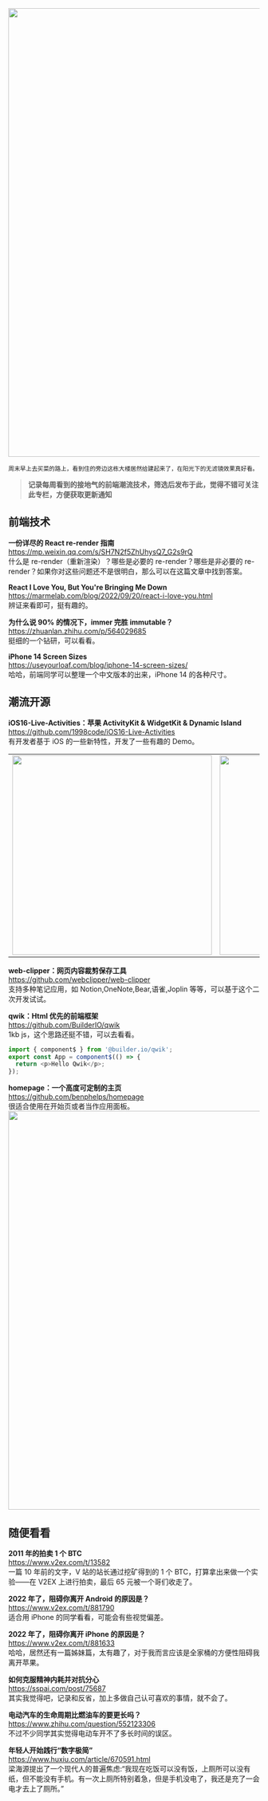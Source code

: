 <img src="https://gw.alipayobjects.com/zos/k/br/IMG_0652.jpg" width=900/>

<small>周末早上去买菜的路上，看到住的旁边这栋大楼居然给建起来了，在阳光下的无滤镜效果真好看。</small>

> **记录每周看到的接地气的前端潮流技术，筛选后发布于此，觉得不错可关注此专栏，方便获取更新通知**

## 前端技术

**一份详尽的 React re-render 指南**  
<https://mp.weixin.qq.com/s/SH7N2f5ZhUhysQ7_G2s9rQ>  
什么是 re-render（重新渲染）？哪些是必要的 re-render？哪些是非必要的 re-render？如果你对这些问题还不是很明白，那么可以在这篇文章中找到答案。

**React I Love You, But You're Bringing Me Down**  
<https://marmelab.com/blog/2022/09/20/react-i-love-you.html>  
辨证来看即可，挺有趣的。

**为什么说 90% 的情况下，immer 完胜 immutable？**  
<https://zhuanlan.zhihu.com/p/564029685>  
挺细的一个钻研，可以看看。

**iPhone 14 Screen Sizes**  
<https://useyourloaf.com/blog/iphone-14-screen-sizes/>  
哈哈，前端同学可以整理一个中文版本的出来，iPhone 14 的各种尺寸。

## 潮流开源

**iOS16-Live-Activities：苹果 ActivityKit & WidgetKit & Dynamic Island**  
<https://github.com/1998code/iOS16-Live-Activities>  
有开发者基于 iOS 的一些新特性，开发了一些有趣的 Demo。  

<table><tr><td><img width="400px" src="https://gw.alipayobjects.com/zos/k/app2/57899b0bf208.gif" /></td><td><img width="400px" src="https://gw.alipayobjects.com/zos/k/app2/8af-49a49cc3657b.gif" /></td></tr></table>

**web-clipper：网页内容裁剪保存工具**  
<https://github.com/webclipper/web-clipper>  
支持多种笔记应用，如 Notion,OneNote,Bear,语雀,Joplin 等等，可以基于这个二次开发试试。

**qwik：Html 优先的前端框架**  
<https://github.com/BuilderIO/qwik>  
1kb js，这个思路还挺不错，可以去看看。  

```js
import { component$ } from '@builder.io/qwik';
export const App = component$(() => {
  return <p>Hello Qwik</p>;
});
```

**homepage：一个高度可定制的主页**  
<https://github.com/benphelps/homepage>  
很适合使用在开始页或者当作应用面板。  
<img src="https://gw.alipayobjects.com/zos/k/kt/oY6gId.jpg" width="800" />

## 随便看看

**2011 年的拍卖 1 个 BTC**  
<https://www.v2ex.com/t/13582>  
一篇 10 年前的文字，V 站的站长通过挖矿得到的 1 个 BTC，打算拿出来做一个实验——在 V2EX 上进行拍卖，最后 65 元被一个哥们收走了。

**2022 年了，阻碍你离开 Android 的原因是？**  
<https://www.v2ex.com/t/881790>  
适合用 iPhone 的同学看看，可能会有些视觉偏差。

**2022 年了，阻碍你离开 iPhone 的原因是？**  
<https://www.v2ex.com/t/881633>  
哈哈，居然还有一篇姊妹篇，太有趣了，对于我而言应该是全家桶的方便性阻碍我离开苹果。

**如何克服精神内耗并对抗分心**  
<https://sspai.com/post/75687>  
其实我觉得吧，记录和反省，加上多做自己认可喜欢的事情，就不会了。

**电动汽车的生命周期比燃油车的要更长吗？**  
<https://www.zhihu.com/question/552123306>  
不过不少同学其实觉得电动车开不了多长时间的误区。

**年轻人开始践行“数字极简”**  
<https://www.huxiu.com/article/670591.html>  
梁海源提出了一个现代人的普遍焦虑:“我现在吃饭可以没有饭，上厕所可以没有纸，但不能没有手机。有一次上厕所特别着急，但是手机没电了，我还是充了一会电才去上了厕所。”
